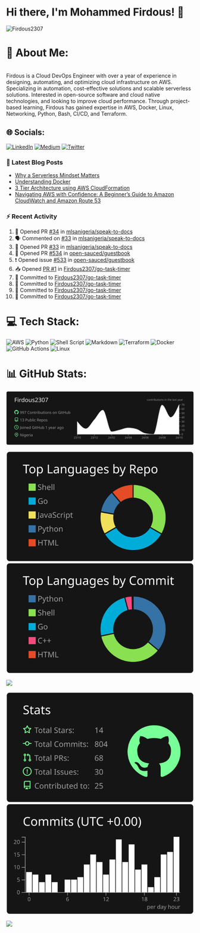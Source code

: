 # Hi there, I'm Mohammed Firdous! 👋

<p align="left">
  <img src="https://komarev.com/ghpvc/?username=Firdous2307&label=Profile%20views&color=0e75b6&style=flat" alt="Firdous2307" />
</p>
 
# 💫 About Me:
<br> Firdous is a Cloud DevOps Engineer with over a year of experience in designing, automating, and optimizing cloud infrastructure on AWS. Specializing in automation, cost-effective solutions and scalable serverless solutions. Interested in open-source software and cloud native technologies, and looking to improve cloud performance. Through project-based learning, Firdous has gained expertise in AWS, Docker, Linux, Networking, Python, Bash, CI/CD, and Terraform.</br>



## 🌐 Socials:
[![LinkedIn](https://img.shields.io/badge/LinkedIn-%230077B5.svg?logo=linkedin&logoColor=white)](https://www.linkedin.com/in/mohammedfirdousaraoye) [![Medium](https://img.shields.io/badge/Medium-12100E?logo=medium&logoColor=white)](https://medium.com/@mohammedfirdousaraoye) [![Twitter](https://img.shields.io/badge/Twitter-%231DA1F2.svg?logo=Twitter&logoColor=white)](https://twitter.com/iamfirdouss) 


### 📕 Latest Blog Posts
<!-- BLOG-POST-LIST:START -->
- [Why a Serverless Mindset Matters](https://medium.com/@mohammedfirdousaraoye/why-a-serverless-mindset-matters-a0103642631a?source=rss-19706121782c------2)
- [Understanding Docker](https://medium.com/@mohammedfirdousaraoye/understanding-docker-fdfc1edf3bbd?source=rss-19706121782c------2)
- [3 Tier Architecture using AWS CloudFormation](https://medium.com/@mohammedfirdousaraoye/3-tier-architecture-using-aws-cloudformation-419044db9587?source=rss-19706121782c------2)
- [Navigating AWS with Confidence: A Beginner’s Guide to Amazon CloudWatch and Amazon Route 53](https://medium.com/@mohammedfirdousaraoye/navigating-aws-with-confidence-a-beginners-guide-to-amazon-cloudwatch-and-amazon-route-53-38e1225cf0f0?source=rss-19706121782c------2)
<!-- BLOG-POST-LIST:END -->


### :zap: Recent Activity
<!--START_SECTION:activity-->
1. 💪 Opened PR [#34](https://github.com/mlsanigeria/speak-to-docs/pull/34) in [mlsanigeria/speak-to-docs](https://github.com/mlsanigeria/speak-to-docs)
2. 🗣 Commented on [#33](https://github.com/mlsanigeria/speak-to-docs/pull/33#issuecomment-2421532897) in [mlsanigeria/speak-to-docs](https://github.com/mlsanigeria/speak-to-docs)
3. 💪 Opened PR [#33](https://github.com/mlsanigeria/speak-to-docs/pull/33) in [mlsanigeria/speak-to-docs](https://github.com/mlsanigeria/speak-to-docs)
4. 💪 Opened PR [#534](https://github.com/open-sauced/guestbook/pull/534) in [open-sauced/guestbook](https://github.com/open-sauced/guestbook)
5. ❗ Opened issue [#533](https://github.com/open-sauced/guestbook/issues/533) in [open-sauced/guestbook](https://github.com/open-sauced/guestbook)
6. 📥 Opened [PR #1](https://github.com/Firdous2307/go-task-timer/pull/1) in [Firdous2307/go-task-timer](https://github.com/Firdous2307/go-task-timer)
7. 📝 Committed to [Firdous2307/go-task-timer](https://github.com/Firdous2307/go-task-timer/commit/e3983af976fa305c13cd050c3a0db6696823b86b)
8. 📝 Committed to [Firdous2307/go-task-timer](https://github.com/Firdous2307/go-task-timer/commit/310b7c6dd06f12ca7e9aa5374f7068d0df8839a9)
9. 📝 Committed to [Firdous2307/go-task-timer](https://github.com/Firdous2307/go-task-timer/commit/9c0998a13abb412509dc2c7cb2d4c5c4f89049f3)
10. 📝 Committed to [Firdous2307/go-task-timer](https://github.com/Firdous2307/go-task-timer/commit/efb848e2c736b7586a093a5adccf0916c73ef304)
<!--END_SECTION:activity-->

# 💻 Tech Stack:
![AWS](https://img.shields.io/badge/AWS-%23FF9900.svg?style=for-the-badge&logo=amazon-aws&logoColor=white) ![Python](https://img.shields.io/badge/python-3670A0?style=for-the-badge&logo=python&logoColor=ffdd54) ![Shell Script](https://img.shields.io/badge/shell_script-%23121011.svg?style=for-the-badge&logo=gnu-bash&logoColor=white) ![Markdown](https://img.shields.io/badge/markdown-%23000000.svg?style=for-the-badge&logo=markdown&logoColor=white) ![Terraform](https://img.shields.io/badge/terraform-%235835CC.svg?style=for-the-badge&logo=terraform&logoColor=white) ![Docker](https://img.shields.io/badge/docker-%230db7ed.svg?style=for-the-badge&logo=docker&logoColor=white) ![GitHub Actions](https://img.shields.io/badge/GitHub%20Actions-2088FF?style=for-the-badge&logo=github-actions&logoColor=white)  ![Linux](https://img.shields.io/badge/Linux-FCC624?style=for-the-badge&logo=linux&logoColor=black)






# 📊 GitHub Stats:

[![](https://raw.githubusercontent.com/Firdous2307/Firdous2307/main/profile-summary-card-output/dark/0-profile-details.svg)](https://github.com/vn7n24fzkq/github-profile-summary-cards)

[![](https://raw.githubusercontent.com/Firdous2307/Firdous2307/main/profile-summary-card-output/dark/1-repos-per-language.svg)](https://github.com/vn7n24fzkq/github-profile-summary-cards) [![](https://raw.githubusercontent.com/Firdous2307/Firdous2307/main/profile-summary-card-output/dark/2-most-commit-language.svg)](https://github.com/vn7n24fzkq/github-profile-summary-cards)

![](https://github-readme-streak-stats.herokuapp.com/?user=Firdous2307&theme=dark&hide_border=false)<br/>


[![](https://raw.githubusercontent.com/Firdous2307/Firdous2307/main/profile-summary-card-output/dark/3-stats.svg)](https://github.com/vn7n24fzkq/github-profile-summary-cards) [![](https://raw.githubusercontent.com/Firdous2307/Firdous2307/main/profile-summary-card-output/dark/4-productive-time.svg)](https://github.com/vn7n24fzkq/github-profile-summary-cards)

![](https://github-readme-stats.vercel.app/api/top-langs/?username=Firdous2307&theme=dark&hide_border=false&include_all_commits=false&count_private=false&layout=compact)






